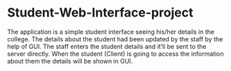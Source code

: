# Student-Web-Interface-project
The application is a simple student interface seeing his/her details in the college. The details about the student had been updated by the staff by the help of GUI. The staff enters the student details and it’ll be sent to the server directly. When the student (Client) is going to access the information about them the details will be shown in GUI.
